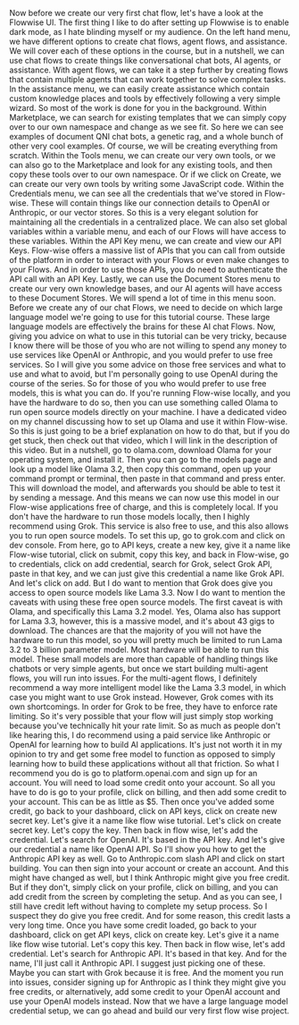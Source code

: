 Now before we create our very first chat
flow, let's have a
look at the Flowwise UI.
The first thing I like to do after
setting up Flowwise
is to enable dark mode,
as I hate blinding myself or my audience.
On the left hand menu, we have different
options to create chat flows, agent
flows, and assistance.
We will cover each of these options in
the course, but in a nutshell,
we can use chat flows to create things
like conversational chat
bots, AI agents, or assistance.
With agent flows, we can take it a step
further by creating flows
that contain multiple agents
that can work together
to solve complex tasks.
In the assistance menu, we can easily
create assistance which
contain custom knowledge
places and tools by effectively following
a very simple wizard.
So most of the work is done
for you in the background.
Within Marketplace, we can
search for existing templates
that we can simply copy over to our own
namespace and change as we see fit.
So here we can see examples
of document QNI chat bots,
a genetic rag, and a whole
bunch of other very cool examples.
Of course, we will be
creating everything from scratch.
Within the Tools menu, we
can create our very own tools,
or we can also go to the Marketplace and
look for any existing tools,
and then copy these tools
over to our own namespace.
Or if we click on Create, we can create
our very own tools by
writing some JavaScript code.
Within the Credentials menu, we can see
all the credentials that
we've stored in Flow-wise.
These will contain things like our
connection details to OpenAI or
Anthropic, or our vector stores.
So this is a very elegant solution for
maintaining all the
credentials in a centralized place.
We can also set global
variables within a variable menu,
and each of our Flows will
have access to these variables.
Within the API Key menu, we can create
and view our API Keys.
Flow-wise offers a massive list of APIs
that you can call from
outside of the platform
in order to interact with your Flows or
even make changes to your Flows.
And in order to use those APIs, you do
need to authenticate the
API call with an API Key.
Lastly, we can use the Document Stores
menu to create our
very own knowledge bases,
and our AI agents will have access to
these Document Stores.
We will spend a lot of
time in this menu soon.
Before we create any of our chat Flows,
we need to decide on
which large language model
we're going to use for
this tutorial course.
These large language models are
effectively the brains
for these AI chat Flows.
Now, giving you advice on what to use in
this tutorial can be very tricky,
because I know there will be those of you
who are not willing to spend any money
to use services like OpenAI or Anthropic,
and you would prefer
to use free services.
So I will give you some advice on those
free services and what
to use and what to avoid,
but I'm personally going to use OpenAI
during the course of the series.
So for those of you who would prefer to
use free models, this is what you can do.
If you're running Flow-wise locally, and
you have the hardware to do so,
then you can use something called Olama
to run open source models
directly on your machine.
I have a dedicated video on my channel
discussing how to set up
Olama and use it within Flow-wise.
So this is just going to be a brief
explanation on how to do
that, but if you do get stuck,
then check out that video, which I will
link in the description of this video.
But in a nutshell, go to olama.com,
download Olama for your
operating system, and install it.
Then you can go to the models page and
look up a model like Olama
3.2, then copy this command,
open up your command prompt or terminal,
then paste in that
command and press enter.
This will download the model, and
afterwards you should be able to test it
by sending a message.
And this means we can now use this model
in our Flow-wise
applications free of charge,
and this is completely local. If you
don't have the hardware to
run those models locally,
then I highly recommend using Grok. This
service is also free to use,
and this also allows you
to run open source models.
To set this up, go to
grok.com and click on dev console.
From here, go to API keys, create a new
key, give it a name
like Flow-wise tutorial,
click on submit, copy this key, and back
in Flow-wise, go to
credentials, click on add
credential, search for Grok, select Grok
API, paste in that key,
and we can just give this
credential a name like Grok API. And
let's click on add. But I do want to
mention that Grok does
give you access to open source models
like Lama 3.3. Now I do want
to mention the caveats with
using these free open source models. The
first caveat is with Olama, and
specifically this Lama
3.2 model. Yes, Olama also has support
for Lama 3.3, however,
this is a massive model,
and it's about 43 gigs to download. The
chances are that the
majority of you will not have the
hardware to run this model, so you will
pretty much be limited to
run Lama 3.2 to 3 billion
parameter model. Most hardware will be
able to run this model. These small
models are more than
capable of handling things like chatbots
or very simple agents,
but once we start building
multi-agent flows, you will run into
issues. For the multi-agent flows, I
definitely recommend a
way more intelligent model like the Lama
3.3 model, in which case
you might want to use Grok
instead. However, Grok comes with its own
shortcomings. In
order for Grok to be free,
they have to enforce rate limiting. So
it's very possible that
your flow will just simply stop
working because you've technically hit
your rate limit. So as
much as people don't like
hearing this, I do recommend using a paid
service like Anthropic or OpenAI for
learning how to build
AI applications. It's just not worth it
in my opinion to try and get
some free model to function
as opposed to simply learning how to
build these applications
without all that friction. So what I
recommend you do is go to
platform.openai.com and sign up for an
account. You will need to load
some credit onto your account. So all you
have to do is go to your
profile, click on billing, and
then add some credit to your account.
This can be as little as $5.
Then once you've added some
credit, go back to your dashboard, click
on API keys, click on
create new secret key. Let's give
it a name like flow wise tutorial. Let's
click on create secret key.
Let's copy the key. Then back
in flow wise, let's add the credential.
Let's search for OpenAI.
It's based in the API key.
And let's give our credential a name like
OpenAI API. So I'll
show you how to get the
Anthropic API key as well. Go to
Anthropic.com slash API and click on
start building. You can
then sign into your account or create an
account. And this might have
changed as well, but I think
Anthropic might give you free credit. But
if they don't, simply
click on your profile, click on
billing, and you can add credit from the
screen by completing the
setup. And as you can see,
I still have credit left without having
to complete my setup
process. So I suspect they
do give you free credit. And for some
reason, this credit lasts a very long
time. Once you have some
credit loaded, go back to your dashboard,
click on get API keys,
click on create key. Let's give
it a name like flow wise tutorial. Let's
copy this key. Then back in flow wise,
let's add credential.
Let's search for Anthropic API. It's
based in that key. And for
the name, I'll just call it
Anthropic API. I suggest just picking one
of these. Maybe you can start
with Grok because it is free.
And the moment you run into issues,
consider signing up for
Anthropic as I think they might
give you free credits, or alternatively,
add some credit to your
OpenAI account and use your OpenAI
models instead. Now that we have a large
language model credential
setup, we can go ahead and build
our very first flow wise project.
